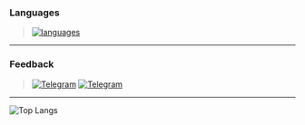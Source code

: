 ### Languages
> [![languages](https://skillicons.dev/icons?i=c,cpp,rust,python)](https://github.com/reslaid)

---

### Feedback
> [![Telegram](https://img.shields.io/badge/Telegram:-white.svg)](https://t.me/kxrnel32)
[![Telegram](https://img.icons8.com/fluency/20/000000/telegram-app.png)](https://t.me/kxrnel32)

---

![Top Langs](https://github-readme-stats.vercel.app/api/top-langs/?username=reslaid&show_icons=true&theme=darcula&border_radius=10&hide_border=true&hide_title=true&langs_count=4)
